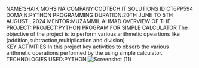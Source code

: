 NAME:SHAIK MOHSINA
COMPANY:CODTECH IT SOLUTIONS
ID:CT6PP594
DOMAIN:PYTHON PROGRAMMING 
DURATION:20TH JUNE TO 5TH AUGUST , 2024
MENTOR:MUZAMMIL AHMAD
OVERVIEW OF THE PROJECT:
PROJECT:PYTHON PROGRAM FOR SIMPLE CALCULATOR 
The objective of the project is to perform various arithmetic opeartions like (addition,subtraction,multiplication and division)  
KEY ACTIVITIES:In this project key activities to obserb the various arithmetic operations performed by the using simple calculator.
TECHNOLOGIES USED:PYTHON
![Screenshot (11)](https://github.com/ShaikMohsina/CODTECH-Task1/assets/174306108/9e0d608b-5fe2-4aa4-9747-183a48b44a25)





